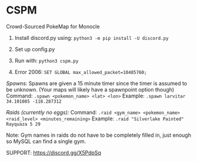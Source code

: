 # CSPM
Crowd-Sourced PokeMap for Monocle

1) Install discord.py using: `python3 -m pip install -U discord.py`
2) Set up config.py
3) Run with:
    `python3 cspm.py`

4) Error 2006: `SET GLOBAL max_allowed_packet=10485760;`
    
*Spawns:*
Spawns are given a 15 minute timer since the timer is assumed to be unknown. (Your maps will likely have a spawnpoint option though)
Command: ```.spawn <pokemon_name> <lat> <lon>```
Example: ```.spawn larvitar 34.101085 -118.287312```

*Raids (currently no eggs):*
Command: ```.raid <gym_name> <pokemon_name> <raid_level> <minutes_remaining>```
Example: ```.raid "Silverlake Painted" Rayquaza 5 29```

Note: Gym names in raids do not have to be completely filled in, just enough so MySQL can find a single gym.

 
SUPPORT: https://discord.gg/X5PdpSq
